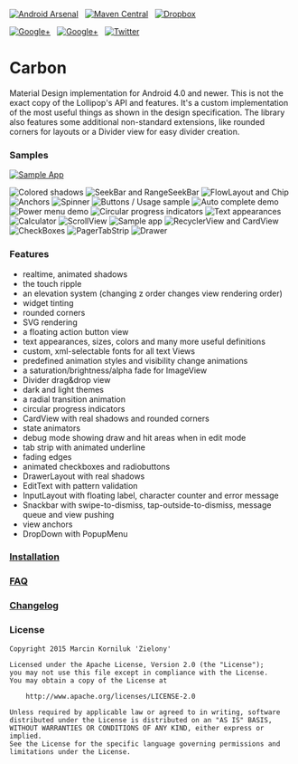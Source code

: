[![Android Arsenal](https://img.shields.io/badge/Android%20Arsenal-Carbon-brightgreen.svg?style=flat)](https://android-arsenal.com/details/1/1491)&nbsp;&nbsp;
[![Maven Central](https://img.shields.io/badge/Maven%20Central-0.14.0-brightgreen.svg)](https://oss.sonatype.org/content/groups/public/tk/zielony/carbon/0.14.0/)&nbsp;&nbsp;
[![Dropbox](https://img.shields.io/badge/Dropbox-Sample%20app-brightgreen.svg)](https://www.dropbox.com/s/wllgpan9cl01mh3/samples.apk?raw=1)

[![Google+](https://img.shields.io/badge/Google+-Zielony-red.svg)](https://plus.google.com/u/2/109054799904873578131)&nbsp;&nbsp;
[![Google+](https://img.shields.io/badge/Google+-Carbon-red.svg)](https://plus.google.com/u/1/communities/111973718340428039040)&nbsp;&nbsp;
[![Twitter](https://img.shields.io/badge/Twitter-GreenMakesApps-blue.svg)](https://twitter.com/GreenMakesApps)

Carbon
================
Material Design implementation for Android 4.0 and newer. This is not the exact copy of the Lollipop's API and features. It's a custom implementation of the most useful things as shown in the design specification. The library also features some additional non-standard extensions, like rounded corners for layouts or a Divider view for easy divider creation.

### Samples
[![Sample App](http://img.youtube.com/vi/YcTQ8a8sTpU/0.jpg)](https://www.youtube.com/watch?v=YcTQ8a8sTpU)

![Colored shadows](https://github.com/ZieIony/Carbon/blob/master/images/coloredshadows.png)
![SeekBar and RangeSeekBar](https://github.com/ZieIony/Carbon/blob/master/images/seekbar.png)
![FlowLayout and Chip](https://github.com/ZieIony/Carbon/blob/master/images/flowlayoutchips.png)
![Anchors](https://github.com/ZieIony/Carbon/blob/master/images/anchors.png)
![Spinner](https://github.com/ZieIony/Carbon/blob/master/images/spinner.png)
![Buttons / Usage sample](https://github.com/ZieIony/Carbon/blob/master/images/buttonsusage.png)
![Auto complete demo](https://github.com/ZieIony/Carbon/blob/master/images/autocomplete.png)
![Power menu demo](https://github.com/ZieIony/Carbon/blob/master/images/powermenu.png)
![Circular progress indicators](https://github.com/ZieIony/Carbon/blob/master/images/progress.png)
![Text appearances](https://github.com/ZieIony/Carbon/blob/master/images/textappearances.png)
![Calculator](https://github.com/ZieIony/Carbon/blob/master/images/calculator.png)
![ScrollView](https://github.com/ZieIony/Carbon/blob/master/images/scrollview.png)
![Sample app](https://github.com/ZieIony/Carbon/blob/master/images/sampleapp.png)
![RecyclerView and CardView](https://github.com/ZieIony/Carbon/blob/master/images/recyclercards.png)
![CheckBoxes](https://github.com/ZieIony/Carbon/blob/master/images/checkboxes.png)
![PagerTabStrip](https://github.com/ZieIony/Carbon/blob/master/images/pagertabstrip.png)
![Drawer](https://github.com/ZieIony/Carbon/blob/master/images/drawer.png)

### Features
 - realtime, animated shadows
 - the touch ripple
 - an elevation system (changing z order changes view rendering order)
 - widget tinting
 - rounded corners
 - SVG rendering
 - a floating action button view
 - text appearances, sizes, colors and many more useful definitions
 - custom, xml-selectable fonts for all text Views
 - predefined animation styles and visibility change animations
 - a saturation/brightness/alpha fade for ImageView
 - Divider drag&drop view
 - dark and light themes
 - a radial transition animation
 - circular progress indicators
 - CardView with real shadows and rounded corners
 - state animators
 - debug mode showing draw and hit areas when in edit mode
 - tab strip with animated underline
 - fading edges
 - animated checkboxes and radiobuttons
 - DrawerLayout with real shadows
 - EditText with pattern validation
 - InputLayout with floating label, character counter and error message
 - Snackbar with swipe-to-dismiss, tap-outside-to-dismiss, message queue and view pushing
 - view anchors
 - DropDown with PopupMenu

### [Installation](https://github.com/ZieIony/Carbon/wiki/Installation)

### [FAQ](https://github.com/ZieIony/Carbon/wiki/FAQ)

### [Changelog](https://github.com/ZieIony/Carbon/wiki/Changelog)

### License
```
Copyright 2015 Marcin Korniluk 'Zielony'

Licensed under the Apache License, Version 2.0 (the "License");
you may not use this file except in compliance with the License.
You may obtain a copy of the License at

    http://www.apache.org/licenses/LICENSE-2.0

Unless required by applicable law or agreed to in writing, software
distributed under the License is distributed on an "AS IS" BASIS,
WITHOUT WARRANTIES OR CONDITIONS OF ANY KIND, either express or implied.
See the License for the specific language governing permissions and
limitations under the License.
```
